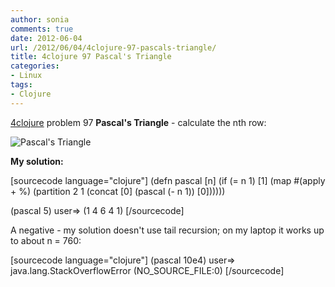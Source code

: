 ```yaml
---
author: sonia
comments: true
date: 2012-06-04
url: /2012/06/04/4clojure-97-pascals-triangle/
title: 4clojure 97 Pascal's Triangle
categories:
- Linux
tags:
- Clojure
---
```


[4clojure](http://www.4clojure.com/) problem 97 **Pascal's Triangle** - calculate the nth row:

![Pascal's Triangle](http://upload.wikimedia.org/wikipedia/commons/thumb/f/f6/Pascal%27s_triangle_5.svg/250px-Pascal%27s_triangle_5.svg.png)

**My solution:**

[sourcecode language="clojure"]
(defn pascal [n]
  (if (= n 1)
    [1]
    (map #(apply + %)
      (partition 2 1
        (concat [0] (pascal (- n 1)) [0])))))

(pascal 5)
user=> (1 4 6 4 1)
[/sourcecode]

A negative - my solution doesn't use tail recursion; on my laptop it works up to about n = 760:

[sourcecode language="clojure"]
(pascal 10e4)
user=> java.lang.StackOverflowError (NO_SOURCE_FILE:0) 
[/sourcecode]
